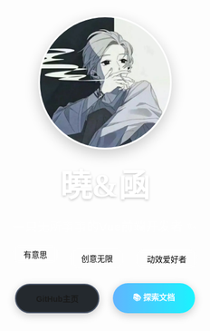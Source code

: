 <!-- _coverpage.md -->

<!-- 内容层 -->
<div style="position:relative;z-index:2;text-align:center;padding:8% 0;color:#fff;font-family:'Poppins', sans-serif;">
  <!-- 头像与标题 -->   
  <img src="media/avatar.jpg" style="width:230px;height:230px;border-radius:50%;border:3px solid rgba(255,255,255,0.3);box-shadow:0 8px 25px rgba(0,0,0,0.2);">
  <h1 style="font-family:'Pacifico', cursive;font-size:3.5rem;margin:15px 0;text-shadow:0 2px 4px rgba(0,0,0,0.2);">曉&凾
</h1>
  <p style="font-size:1.3rem;letter-spacing:1px;opacity:0.9;">一只无所事事的Vue前端开发者 ✨</p>
  
  <!-- 动态标签 -->
  <div class="tag-cloud" style="margin:25px auto;max-width:600px;">
    <span class="tags">有意思</span>
    <span class="tags">创意无限</span>
    <span class="tags">动效爱好者</span>
  </div>
  
  <!-- 按钮组（添加动效） -->
  <div class="btn-group">
    <a href="https://github.com/ksladnasx" target="_blank" class="btn-github">
      <i class="fab fa-github"></i> GitHub主页
    </a>
    <!-- 注意这里href的写法，由于项目路由是hash格式的，所以使用相对路由的时候必须带上#/ -->
    <a href="#/zh-cn/todolist建立" class="btn-docs">  
       📚 探索文档
    </a>
  </div>
  
  <!-- 动态箭头 -->
  <div class="scroll-hint">
    <i class="fas fa-chevron-down" ></i>
  </div>
</div>

<!-- 引入字体库 -->
<link href="https://fonts.googleapis.com/css2?family=Pacifico&family=Poppins:wght@300;500&display=swap" rel="stylesheet">
<link rel="stylesheet" href="https://cdnjs.cloudflare.com/ajax/libs/font-awesome/6.0.0/css/all.min.css">

<!-- 自定义动效CSS -->
<style scoped>
  /* 按钮基础样式 */
  .btn-github, .btn-docs {
    display: inline-block;
    padding: 14px 35px;
    border-radius: 50px;
    text-decoration: none;
    font-weight: 600;
    margin: 0 12px;
    transition: all 0.4s ease;
    box-shadow: 0 4px 15px rgba(0,0,0,0.2);
    transform: translateY(0);
  }
  
  /* GitHub按钮（深色霓虹效果） */
  .btn-github {
    background: #24292e;
    /* color: white; */
    border: 2px solid #4a5568;
  }
  .btn-github:hover {
    transform: translateY(-5px);
    box-shadow: 0 8px 20px rgba(36,41,46,0.4);
    background: linear-gradient(45deg, #4a4f58ff, #24292e);
  }
  
  /* 文档按钮（流光效果） */
  .btn-docs {
    background: linear-gradient(90deg, #4facfe 0%, #00f2fe 100%);
    color: white;
    /* position: relative; */
    overflow: hidden;
  }
  .btn-docs::before {
    content: "";
    position: absolute;
    top: -50%;
    left: -50%;
    width: 200%;
    height: 200%;
    background: rgba(255,255,255,0.1);
    transform: rotate(30deg);
    transition: all 0.8s;
  }
  .btn-docs:hover {
    transform: translateY(-5px) scale(1.05);
    box-shadow: 0 8px 25px rgba(0,242,254,0.4);
  }
  .btn-docs:hover::before {
    left: 120%;
  }
  .btn-group{
    display: flex;
      align-items: center;
      justify-content: center;
  }

  
  /* 标签浮动动画 */
  .tags {
    color:black;
    display: inline-block;
    background: rgba(255,255,255,0.15);
    backdrop-filter: blur(5px);
    padding: 8px 20px;
    border-radius: 30px;
    margin: 0 8px;
    animation: float 6s ease-in-out infinite;
    animation-delay: calc(var(--i) * 1s);
  }
  .tags:nth-child(1) { --i: 0; }
  .tags:nth-child(2) { --i: 1; }
  .tags:nth-child(3) { --i: 2; }
  
  @keyframes float {
    0%, 100% { transform: translateY(0); }
    50% { transform: translateY(-15px); }
  }
  
  /* 滚动提示动画 */
  .scroll-hint {
    margin-top: 50px;
    animation: bounce 2s ease infinite;
    opacity: 0.8;
  }
  @keyframes bounce {
    0%, 20%, 50%, 80%, 100% { transform: translateY(0); }
    40% { transform: translateY(-15px); }
    60% { transform: translateY(-7px); }
  }
</style>